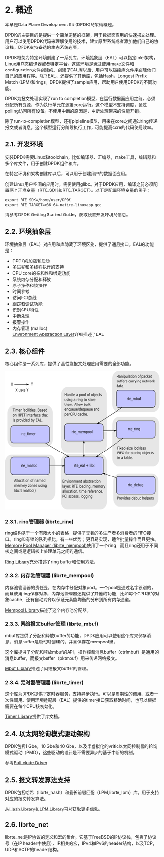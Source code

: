 
# 2. 概述
本章是Data Plane Development Kit (DPDK)的架构概述。

DPDK的主要目的是提供一个简单完整的框架，用于数据面应用的快速报文处理。用户可以使用DPDK代码来理解使用的技术，建立原型系统或者添加他们自己的协议栈。DPDK支持备选的生态系统选项。

DPDK框架为特定环境创建了一系列库，环境抽象层（EAL）可以指定Intel架构，Linux用户态编译器或者特定平台。这些环境是通过使用make文件和configuration文件创建的。创建了EAL库以后，用户可以链接库文件来创建他们自己的应用程序。除了EAL，还提供了其他库，包括Hash，Longest Prefix Match (LPM)和rings。DPDK提供了sample应用，帮助用户使用DPDK的不同功能。

DPDK为报文处理实现了run to completion模型，在运行数据面应用之前，必须分配所有资源，作为执行单元在逻辑core运行。这个模型不支持调度，通过polling访问所有设备。不使用中断的原因是，中断处理带来的性能开销。

除了run-to-completion模型，还有pipleline模型，用来在core之间通过ring传递报文或者消息。这个模型运行分阶段执行工作，可能提高core的代码使用效率。

## 2.1. 开发环境
安装DPDK需要Linux和toolchain，比如编译器，汇编器，make工具，编辑器和多个库文件，用于创建DPDK组件和库。

在特定环境和架构创建库以后，可以用于创建用户的数据面应用。

创建Linux用户空间的应用时，需要使用glibc。对于DPDK应用，编译之前必须配置两个环境变量（RTE_SDK和RTE_TARGET）。以下是配置环境变量的例子：

```
export RTE_SDK=/home/user/DPDK
export RTE_TARGET=x86_64-native-linuxapp-gcc
```
请参考DPDK Getting Started Guide，获取设置开发环境的信息。

## 2.2. 环境抽象层
环境抽象层（EAL）对应用和库隐藏了环境区别，提供了通用接口。EAL的功能是：

* DPDK的加载和启动
* 多进程和多线程执行的支持
* CPU core的亲和性和绑定功能
* 系统内存分配和释放
* 原子操作和锁操作
* 时间参考
* 访问PCI总线
* 跟踪和调试功能
* 识别CPU特性
* 中断处理
* 报警操作
* 内存管理 (malloc)  
[Environment Abstraction Layer](https://github.com/gogodick/dpdk_prog_guide/blob/master/Text/3.md)详细描述了EAL

## 2.3. 核心组件
核心组件是一系列库，提供了高性能报文处理应用需要的全部功能。

![Fig. 2.1 Core Components Architecture](https://github.com/gogodick/dpdk_prog_guide/blob/master/Image/architecture-overview.svg)

### 2.3.1. ring管理器 (librte_ring)
ring结构基于一个有限大小的表格，提供了无锁的多生产者多消费者的FIFO接口。ring和有锁的队列相比，有一些优势；更容易实现，适合批量操作而且更快。[Memory Pool Manager (librte_mempool)](https://github.com/gogodick/dpdk_prog_guide/blob/master/Text/6.md)使用了一个ring，而且ring还用于不同核之间或是逻辑核上处理单元之间的通信。

[Ring Library](https://github.com/gogodick/dpdk_prog_guide/blob/master/Text/5.md)充分描述了ring buffer和使用方法。

### 2.3.2. 内存池管理器 (librte_mempool)
内存池管理器的责任是，在内存中分配对象pool。一个pool是通过名字识别的，而且使用ring保存对象。内存池管理器还提供了其他的功能，比如每个CPU核的对象cache，还有自动对齐以保证元素能均衡的分布到所有内存通道。

[Mempool Library](https://github.com/gogodick/dpdk_prog_guide/blob/master/Text/6.md)描述了这个内存池分配器。

### 2.3.3. 网络报文buffer管理 (librte_mbuf)
mbuf库提供了分配和释放buffer的功能，DPDK应用可以使用这个库来保存消息。消息buffer是启动时创建的，并且保存在mempool里。

这个库提供了分配和释放mbuf的API，操作控制消息buffer（ctrlmbuf）是通用的消息buffer，而报文buffer（pktmbuf）用来传递网络报文。

[Mbuf Library](https://github.com/gogodick/dpdk_prog_guide/blob/master/Text/7.md)描述了网络报文buffer的管理。

### 2.3.4. 定时器管理器 (librte_timer)
这个库为DPDK提供了定时器服务，支持异步执行。可以是周期性的调用，或者一次性调用。使用环境适配层（EAL）提供的timer接口获取精确时间，也可以根据需要在每个CPU核初始化。

[Timer Library](https://github.com/gogodick/dpdk_prog_guide/blob/master/Text/15.md)提供了库文档。

## 2.4. 以太网轮询模式驱动架构
DPDK包括1 Gbe，10 Gbe和40 Gbe，以及半虚拟化的vritio以太网控制器的轮询模式驱动（PMD），这些驱动的设计是不需要异步的基于中断的机制。

参考[Poll Mode Driver](https://github.com/gogodick/dpdk_prog_guide/blob/master/Text/8.md)

## 2.5. 报文转发算法支持
DPDK包括哈希（librte_hash）和最长前缀匹配（LPM,librte_lpm）库，用于支持对应的报文转发算法。

从[Hash Library](https://github.com/gogodick/dpdk_prog_guide/blob/master/Text/16.md)和[LPM Library](https://github.com/gogodick/dpdk_prog_guide/blob/master/Text/19.md)可以获取更多信息。

## 2.6. librte_net
librte_net是IP协议的定义和宏的集合。它基于FreeBSD的IP协议栈，包括了协议号（在IP header中使用），IP相关的宏，IPv4和IPv6的header结构，以及TCP，UDP和SCTP的header结构。
